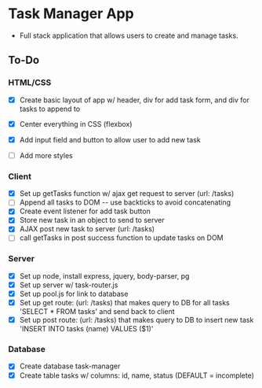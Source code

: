 # Task Manager App
- Full stack application that allows users to create and manage tasks.

## To-Do

### HTML/CSS
- [x] Create basic layout of app w/ header, div for add task form, and div for tasks to append to
- [x] Center everything in CSS (flexbox)
- [x] Add input field and button to allow user to add new task
- [ ] Add more styles


### Client
- [x] Set up getTasks function w/ ajax get request to server (url: /tasks)
- [ ] Append all tasks to DOM -- use backticks to avoid concatenating
- [x] Create event listener for add task button
- [x] Store new task in an object to send to server
- [x] AJAX post new task to server (url: /tasks)
- [ ] call getTasks in post success function to update tasks on DOM

### Server
- [x] Set up node, install express, jquery, body-parser, pg
- [x] Set up server w/ task-router.js
- [x] Set up pool.js for link to database
- [x] Set up get route: (url: /tasks) that makes query to DB for all tasks 'SELECT * FROM tasks' and send back to client
- [x] Set up post route: (url: /tasks) that makes query to DB to insert new task 'INSERT INTO tasks (name) VALUES ($1)'

### Database
- [x] Create database task-manager
- [x] Create table tasks w/ columns: id, name, status (DEFAULT = incomplete)
